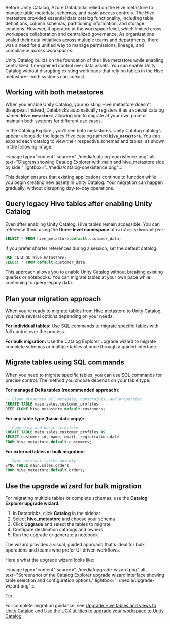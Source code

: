 Before Unity Catalog, Azure Databricks relied on the Hive metastore to manage table metadata, schemas, and basic access controls. The Hive metastore provided essential data catalog functionality, including table definitions, column schemas, partitioning information, and storage locations. However, it operated at the workspace level, which limited cross-workspace collaboration and centralized governance. As organizations scaled their data initiatives across multiple teams and departments, there was a need for a unified way to manage permissions, lineage, and compliance *across workspaces.*

Unity Catalog builds on the foundation of the Hive metastore while enabling centralized, fine-grained control over data assets. You can enable Unity Catalog without disrupting existing workloads that rely on tables in the Hive metastore—both systems can coexist.

## Working with both metastores

When you enable Unity Catalog, your existing Hive metastore doesn't disappear. Instead, Databricks automatically registers it as a special catalog named **`hive_metastore`**, allowing you to migrate at your own pace or maintain both systems for different use cases.

In the Catalog Explorer, you'll see both metastores. Unity Catalog catalogs appear alongside the legacy Hive catalog named **`hive_metastore`**. You can expand each catalog to view their respective schemas and tables, as shown in the following image.

:::image type="content" source="../media/catalog-coexistence.png" alt-text="Diagram showing Catalog Explorer with main and hive_metastore side by side." lightbox="../media/catalog-coexistence.png":::

This design ensures that existing applications continue to function while you begin creating new assets in Unity Catalog. Your migration can happen gradually, without disrupting day-to-day operations.

## Query legacy Hive tables after enabling Unity Catalog

Even after enabling Unity Catalog, Hive tables remain accessible. You can reference them using the **three-level namespace** of `catalog.schema.object`:

```sql
SELECT * FROM hive_metastore.default.customer_data;
```

If you prefer shorter references during a session, set the default catalog:

```sql
USE CATALOG hive_metastore;
SELECT * FROM default.customer_data;
```

This approach allows you to enable Unity Catalog without breaking existing queries or notebooks. You can migrate tables at your own pace while continuing to query legacy data.

## Plan your migration approach

When you're ready to migrate tables from Hive metastore to Unity Catalog, you have several options depending on your needs:

**For individual tables:** Use SQL commands to migrate specific tables with full control over the process.

**For bulk migration:** Use the Catalog Explorer upgrade wizard to migrate complete schemas or multiple tables at once through a guided interface.

## Migrate tables using SQL commands

When you need to migrate specific tables, you can use SQL commands for precise control. The method you choose depends on your table type:

**For managed Delta tables (recommended approach):**

```sql
-- Clone preserves all metadata, constraints, and properties
CREATE TABLE main.sales.customer_profiles
DEEP CLONE hive_metastore.default.customers;
```

**For any table type (basic data copy):**

```sql
-- Copy data and basic structure
CREATE TABLE main.sales.customer_profiles AS
SELECT customer_id, name, email, registration_date
FROM hive_metastore.default.customers;
```

**For external tables or bulk migration:**

```sql
-- Sync external tables quickly
SYNC TABLE main.sales.orders 
FROM hive_metastore.default.orders;
```

## Use the upgrade wizard for bulk migration

For migrating multiple tables or complete schemas, use the **Catalog Explorer upgrade wizard**:

1. In Databricks, click **Catalog** in the sidebar
2. Select **hive_metastore** and choose your schema
3. Click **Upgrade** and select the tables to migrate
4. Configure destination catalogs and owners
5. Run the upgrade or generate a notebook

The wizard provides a visual, guided approach that's ideal for bulk operations and teams who prefer UI-driven workflows.

Here's what the upgrade wizard looks like:

:::image type="content" source="../media/upgrade-wizard.png" alt-text="Screenshot of the Catalog Explorer upgrade wizard interface showing table selection and configuration options." lightbox="../media/upgrade-wizard.png":::

> [!TIP]
> For complete migration guidance, see [Upgrade Hive tables and views to Unity Catalog](https://learn.microsoft.com/en-us/azure/databricks/data-governance/unity-catalog/migrate) and [Use the UCX utilities to upgrade your workspace to Unity Catalog](https://learn.microsoft.com/en-us/azure/databricks/data-governance/unity-catalog/ucx).
 
 
